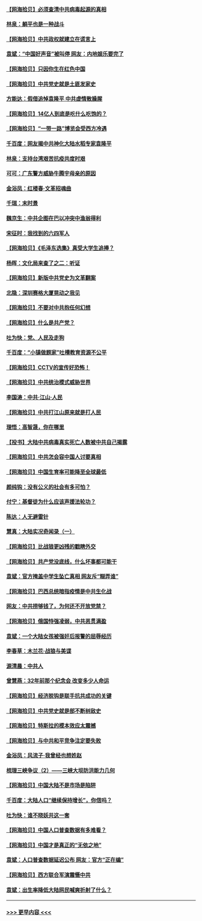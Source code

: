 #### [【网海拾贝】必须查清中共病毒起源的真相](../pages/nsc993/n12984276.md?t=05301001) 
#### [林泉：躺平也是一种战斗](../pages/nsc993/n12984194.md?t=05301001) 
#### [【网海拾贝】中共政权就建立在谎言上](../pages/nsc993/n12981880.md?t=05301001) 
#### [袁斌：“中国好声音”被叫停 网友：内地娱乐要完了](../pages/nsc993/n12981826.md?t=05301001) 
#### [【网海拾贝】只因你生在红色中国](../pages/nsc993/n12979096.md?t=05301001) 
#### [【网海拾贝】中共党史就是土匪发家史](../pages/nsc993/n12976478.md?t=05301001) 
#### [方能达：假借追悼袁隆平 中共虚情散臊腥](../pages/nsc993/n12976396.md?t=05301001) 
#### [【网海拾贝】14亿人到底是吃什么吃饱的？](../pages/nsc993/n12974125.md?t=05301001) 
#### [【网海拾贝】“一带一路”博览会受西方冷遇](../pages/nsc993/n12971787.md?t=05301001) 
#### [千百度：网友揭中共神化大陆水稻专家袁隆平](../pages/nsc993/n12971733.md?t=05301001) 
#### [林泉：支持台湾艰苦抗疫共度时艰](../pages/nsc993/n12971350.md?t=05301001) 
#### [可可：广东警方威胁牛腾宇母亲的原因](../pages/nsc993/n12971100.md?t=05301001) 
#### [金浴凤：红楼春·文革招魂曲](../pages/nsc993/n12970354.md?t=05301001) 
#### [千瑞：末时景](../pages/nsc993/n12970337.md?t=05301001) 
#### [魏京生：中共企图在巴以冲突中渔翁得利](../pages/nsc993/n12970286.md?t=05301001) 
#### [宋征时：我找到的六四军人](../pages/nsc993/n12970213.md?t=05301001) 
#### [【网海拾贝】《毛泽东选集》真受大学生追捧？](../pages/nsc993/n12968779.md?t=05301001) 
#### [杨晖：文化局来查了之二：听证](../pages/nsc993/n12966528.md?t=05301001) 
#### [【网海拾贝】新版中共党史为文革翻案](../pages/nsc993/n12967526.md?t=05301001) 
#### [北隐：深圳赛格大厦晃动之我见](../pages/nsc993/n12967393.md?t=05301001) 
#### [【网海拾贝】不要对中共抱任何幻想](../pages/nsc993/n12965222.md?t=05301001) 
#### [【网海拾贝】什么是共产党？](../pages/nsc993/n12962781.md?t=05301001) 
#### [吐为快：党、人民及走狗](../pages/nsc993/n12962747.md?t=05301001) 
#### [千百度：“小镇做题家”吐槽教育资源不公平](../pages/nsc993/n12962705.md?t=05301001) 
#### [【网海拾贝】CCTV的宣传好恐怖！](../pages/nsc993/n12959984.md?t=05301001) 
#### [【网海拾贝】中共统治模式威胁世界](../pages/nsc993/n12957622.md?t=05301001) 
#### [李国涛：中共‧江山‧人民](../pages/nsc993/n12957502.md?t=05301001) 
#### [【网海拾贝】中共打江山原来就是打人民](../pages/nsc993/n12954345.md?t=05301001) 
#### [理悟：高智晟，你在哪里](../pages/nsc993/n12953115.md?t=05301001) 
#### [【投书】大陆中共病毒真实死亡人数被中共自己揭露](../pages/nsc993/n12953050.md?t=05301001) 
#### [【网海拾贝】中共怎会容中国人讨要真相](../pages/nsc993/n12952161.md?t=05301001) 
#### [【网海拾贝】中国生育率可能降至全球最低](../pages/nsc993/n12948793.md?t=05301001) 
#### [颜纯钩：没有公义的社会有多可怕？](../pages/nsc993/n12947626.md?t=05301001) 
#### [付宁：基督徒为什么应该声援法轮功？](../pages/nsc993/n12947233.md?t=05301001) 
#### [陈达：人无避雷针](../pages/nsc993/n12947098.md?t=05301001) 
#### [慧真：大陆实况奇闻录（一）](../pages/nsc993/n12945811.md?t=05301001) 
#### [【网海拾贝】比战狼更凶残的戳瞎外交](../pages/nsc993/n12945717.md?t=05301001) 
#### [【网海拾贝】共产党没底线，什么坏事都可能干](../pages/nsc993/n12942090.md?t=05301001) 
#### [袁斌：官方掩盖中学生坠亡真相 网友斥“糊弄谁”](../pages/nsc993/n12942029.md?t=05301001) 
#### [【网海拾贝】巴西总统暗指疫情是中共生化战](../pages/nsc993/n12938999.md?t=05301001) 
#### [网友：中共捞够钱了，为何还不开放党禁？](../pages/nsc993/n12938952.md?t=05301001) 
#### [【网海拾贝】俄国恃强凌弱，中共恶贯满盈](../pages/nsc993/n12936626.md?t=05301001) 
#### [袁斌：一个大陆女孩被强奸后报警的屈辱经历](../pages/nsc993/n12936547.md?t=05301001) 
#### [李春草：木兰花·战狼与美谍](../pages/nsc993/n12935995.md?t=05301001) 
#### [源清晨：中共人](../pages/nsc993/n12935589.md?t=05301001) 
#### [曾慧燕：32年前那个纪念会 改变多少人命运](../pages/nsc993/n12934233.md?t=05301001) 
#### [【网海拾贝】经济脱钩是联手抗共成功的关键](../pages/nsc993/n12934176.md?t=05301001) 
#### [【网海拾贝】中共党史就是部不断树敌史](../pages/nsc993/n12932844.md?t=05301001) 
#### [【网海拾贝】特斯拉的模本效应太震撼](../pages/nsc993/n12925626.md?t=05301001) 
#### [【网海拾贝】与中共和平竞争注定要失败](../pages/nsc993/n12923326.md?t=05301001) 
#### [金浴凤：风流子‧我曾经也想姓赵](../pages/nsc993/n12920911.md?t=05301001) 
#### [梳理三峡争议（2）——三峡大坝防洪能力几何](../pages/nsc993/n12920173.md?t=05301001) 
#### [【网海拾贝】中国大陆不是市场是陷阱](../pages/nsc993/n12920143.md?t=05301001) 
#### [千百度：大陆人口“继续保持增长”，你信吗？](../pages/nsc993/n12918946.md?t=05301001) 
#### [吐为快：谁不晓妖共这一套](../pages/nsc993/n12918941.md?t=05301001) 
#### [【网海拾贝】中国人口普查数据有多难看？](../pages/nsc993/n12917822.md?t=05301001) 
#### [【网海拾贝】中国才是真正的“无依之地”](../pages/nsc993/n12915845.md?t=05301001) 
#### [袁斌：人口普查数据延迟公布 网友：官方“正在编”](../pages/nsc993/n12915748.md?t=05301001) 
#### [【网海拾贝】西方联合军演震慑中共](../pages/nsc993/n12913466.md?t=05301001) 
#### [袁斌：出生率降低大陆网民喊爽折射了什么？](../pages/nsc993/n12913365.md?t=05301001) 

----
#### [ >>> 更早内容 <<< ](../indexes/nsc993-earlier.md)

